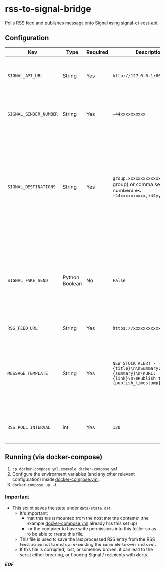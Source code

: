 # rss-to-signal-bridge

Polls RSS feed and publishes message onto Signal using [signal-cli-rest-api](https://github.com/bbernhard/signal-cli-rest-api).

## Configuration

| Key | Type | Required | Description | Example |
| --- | ---- | -------- | ----------- | ------- |
| `SIGNAL_API_URL` | String | Yes | `http://127.0.0.1:8080/v2/send` | The message send endpoint of your hosted [signal-cli-rest-api](https://github.com/bbernhard/signal-cli-rest-api) instance. | 
| `SIGNAL_SENDER_NUMBER` | String | Yes | `+44xxxxxxxxxx` | The sender number as configured on your [signal-cli-rest-api](https://github.com/bbernhard/signal-cli-rest-api) instance. | 
| `SIGNAL_DESTINATIONS` | String | Yes | `group.xxxxxxxxxxxxx=` (just 1 group) or comma separated numbers ex: `+44xxxxxxxxxx,+44yyyyyyyyyy` | The recipients of the message. If the recipient is a group, put just 1 group ID here, else comma separated list of numbers. For details on how to obtain the group ID follow the [signal-cli-rest-api documentation](https://github.com/bbernhard/signal-cli-rest-api/blob/master/doc/EXAMPLES.md). | 
| `SIGNAL_FAKE_SEND` | Python Boolean | No | `False` | If `True`, no message is sent to Signal, and instead each message is printed into the logs. This is important whilst debugging / testing, to avoid overuse of the service. | 
| `RSS_FEED_URL` | String | Yes | `https://xxxxxxxxxxxxx` | The RSS feed URL to poll. | 
| `MESSAGE_TEMPLATE` | String | Yes | `NEW STOCK ALERT - {title}\n\nSummary: {summary}\n\nURL: {link}\n\nPublish timestamp: {publish_timestamp}` | The message template, The placeholders show in the example are replaced with the RSS content. Move these around / use these in whichever way you want. | 
| `RSS_POLL_INTERVAL` | int | Yes | `120` | Number of seconds between each RSS poll interval. | 

## Running (via docker-compose)

1. `cp docker-compose.yml.example docker-compose.yml`
2. Configure the environment variables (and any other relevant configuration) inside [docker-compose.yml](docker-compose.yml).
3. `docker-compose up -d`

### Important

* This script saves the state under `data/state.dat`.
    * It's important:
        * that this file is mounted from the host into the container (the example [docker-compose.yml](docker-compose.yml.example) already has this set up)
        * for the container to have write permissions into this folder so as to be able to create this file.
    * This file is used to save the last processed RSS entry from the RSS feed, so as not to end up re-sending the same alerts over and over.
    * If this file is corrupted, lost, or somehow broken, it can lead to the script either breaking, or flooding Signal / recipients with alerts.

***EOF***   
